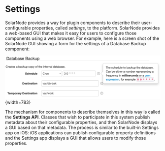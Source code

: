 # Settings

SolarNode provides a way for plugin components to describe their user-configurable properties,
called _settings_, to the platform. SolarNode provides a web-based GUI that makes it easy for users
to configure those components using a web browser. For example, here is a screen shot of the
SolarNode GUI showing a form for the settings of a Database Backup component:

![SolarNode settings form for a component](/images/developers/settings/web-form.png){width=783}

The mechanism for components to describe themselves in this way is called the **Settings API**.
Classes that wish to participate in this system publish metadata about their configurable properties,
and then SolarNode displays a GUI based on that metadata. The process is similar to the built-in
Settings app on iOS: iOS applications can publish configurable property definitions and the Settings
app displays a GUI that allows users to modify those properties.
